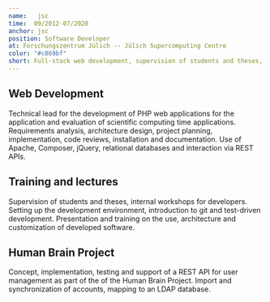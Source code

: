 ```yaml
---
name:   jsc
time:  09/2012-07/2020
anchor: jsc
position: Software Developer
at: Forschungszentrum Jülich -- Jülich Supercomputing Centre
color: "#c869bf"
short: Full-stack web development, supervision of students and theses, internal workshops for developers, international research projects
---
```


## Web Development

Technical lead for the development of PHP web applications for the application 
and evaluation of scientific computing time applications. Requirements analysis, 
architecture design, project planning, implementation, code reviews, installation and documentation. 
Use of Apache, Composer, jQuery, relational databases and interaction via REST APIs.

## Training and lectures

Supervision of students and theses, internal workshops for developers. 
Setting up the development environment, introduction to git and test-driven development. 
Presentation and training on the use, architecture and customization of developed software.

## Human Brain Project

Concept, implementation, testing and support of a REST API for user management as part of the 
of the Human Brain Project. Import and synchronization of accounts, mapping to an LDAP database.
